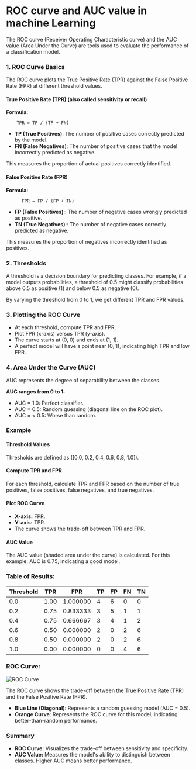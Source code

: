 #  ROC curve and AUC value  in machine Learning
The ROC curve (Receiver Operating Characteristic curve) and the AUC value (Area Under the Curve) are tools used to evaluate the performance of a classification model.

### 1. ROC Curve Basics
The ROC curve plots the True Positive Rate (TPR) against the False Positive Rate (FPR) at different threshold values.

#### True Positive Rate (TPR) (also called sensitivity or recall)
**Formula:**

        TPR = TP / (TP + FN)

- **TP (True Positives)**: The number of positive cases correctly predicted by the model.
- **FN (False Negatives**): The number of positive cases that the model incorrectly predicted as negative.

This measures the proportion of actual positives correctly identified.

#### False Positive Rate (FPR)
**Formula:**

          FPR = FP / (FP + TN)

- **FP (False Positives)**:: The number of negative cases wrongly predicted as positive.
- **TN (True Negatives)**:: The number of negative cases correctly predicted as negative.

This measures the proportion of negatives incorrectly identified as positives.

### 2. Thresholds
A threshold is a decision boundary for predicting classes. For example, if a model outputs probabilities, a threshold of 0.5 might classify probabilities above 0.5 as positive (1) and below 0.5 as negative (0).

By varying the threshold from 0 to 1, we get different TPR and FPR values.

### 3. Plotting the ROC Curve
- At each threshold, compute TPR and FPR.
- Plot FPR (x-axis) versus TPR (y-axis).
- The curve starts at (0, 0) and ends at (1, 1).
- A perfect model will have a point near (0, 1), indicating high TPR and low FPR.

### 4. Area Under the Curve (AUC)
AUC represents the degree of separability between the classes.

**AUC ranges from 0 to 1:**
- AUC = 1.0: Perfect classifier.
- AUC = 0.5: Random guessing (diagonal line on the ROC plot).
- AUC = < 0.5: Worse than random.

### Example 
#### Threshold Values
Thresholds are defined as \([0.0, 0.2, 0.4, 0.6, 0.8, 1.0]\).

#### Compute TPR and FPR
For each threshold, calculate TPR and FPR based on the number of true positives, false positives, false negatives, and true negatives.

#### Plot ROC Curve
- **X-axis:** FPR.
- **Y-axis:** TPR.
- The curve shows the trade-off between TPR and FPR.

#### AUC Value
The AUC value (shaded area under the curve) is calculated. For this example, AUC is 0.75, indicating a good model.



### Table of Results:
| Threshold | TPR  | FPR      | TP | FP | FN | TN |
|-----------|------|----------|----|----|----|----|
| 0.0       | 1.00 | 1.000000 |  4 |  6 |  0 |  0 |
| 0.2       | 0.75 | 0.833333 |  3 |  5 |  1 |  1 |
| 0.4       | 0.75 | 0.666667 |  3 |  4 |  1 |  2 |
| 0.6       | 0.50 | 0.000000 |  2 |  0 |  2 |  6 |
| 0.8       | 0.50 | 0.000000 |  2 |  0 |  2 |  6 |
| 1.0       | 0.00 | 0.000000 |  0 |  0 |  4 |  6 |

### ROC Curve:
![ROC Curve](blob:https://outlook.office.com/80355039-7ae7-4147-aec6-3d3234b0cc6d)

The ROC curve shows the trade-off between the True Positive Rate (TPR) and the False Positive Rate (FPR).

- **Blue Line (Diagonal)**: Represents a random guessing model (AUC = 0.5).
- **Orange Curve**: Represents the ROC curve for this model, indicating better-than-random performance.


### Summary
- **ROC Curve:** Visualizes the trade-off between sensitivity and specificity.
- **AUC Value:** Measures the model's ability to distinguish between classes. Higher AUC means better performance.

